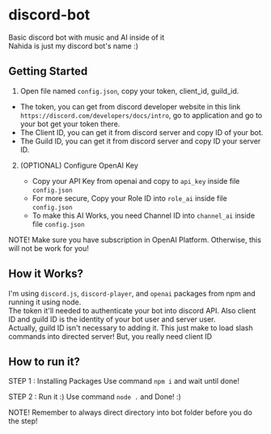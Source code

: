 # discord-bot
Basic discord bot with music and AI inside of it <br>
Nahida is just my discord bot's name :) 


## Getting Started

1. Open file named `config.json`, copy your token, client_id, guild_id.

  - The token, you can get from discord developer website in this link `https://discord.com/developers/docs/intro`, go to application and go to your bot get your token there.
  - The Client ID, you can get it from discord server and copy ID of your bot.
  - The Guild ID, you can get it from discord server and copy ID your server ID.

2. (OPTIONAL) Configure OpenAI Key

   - Copy your API Key from openai and copy to `api_key` inside file `config.json`
   - For more secure, Copy your Role ID into `role_ai` inside file `config.json`
   - To make this AI Works, you need Channel ID into `channel_ai` inside file `config.json`

NOTE! Make sure you have subscription in OpenAI Platform. Otherwise, this will not be work for you!

## How it Works?
I'm using `discord.js`, `discord-player`, and `openai` packages from npm and running it using node. <br>
The token it'll needed to authenticate your bot into discord API. Also client ID and guild ID is the identity of your bot user and server user. <br>
Actually, guild ID isn't necessary to adding it. This just make to load slash commands into directed server! But, you really need client ID


## How to run it?
STEP 1 : Installing Packages
    Use command `npm i` and wait until done!

STEP 2 : Run it :)
    Use command `node .` and Done! :)

NOTE! Remember to always direct directory into bot folder before you do the step!
